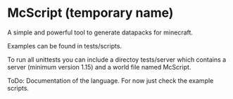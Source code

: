 # McScript (temporary name)

A simple and powerful tool to generate datapacks for minecraft.

Examples can be found in tests/scripts.

To run all unittests you can include a directoy tests/server which contains a server (minimum version 1.15) and a world file named McScript.

ToDo: Documentation of the language. For now just check the example scripts.
